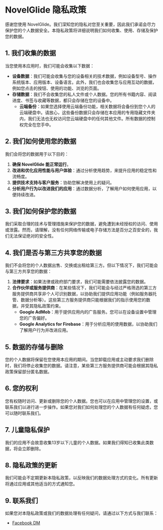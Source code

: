 # NovelGlide 隐私政策

感谢您使用 NovelGlide。我们深知您的隐私对您至关重要，因此我们承诺会尽力保护您的个人数据安全。本隐私政策将详细说明我们如何收集、使用、存储及保护您的数据。

## 1. 我们收集的数据

当您使用本应用时，我们可能会收集以下数据：

- **设备数据**：我们可能会收集与您的设备相关的技术数据，例如设备型号、操作系统版本、应用版本、设备语言。此外，我们也会收集您与应用互动的数据，例如您点击的按钮、使用的功能、浏览的页面。
- **存储数据**：我们不会收集您的私人文件或个人数据。您的所有书籍内容、阅读进度、书签与收藏等数据，都只会存储在您的设备中。
   - **云端备份**：如果您选择使用云端备份功能，相关数据将会备份到您个人的云端硬盘中。请放心，这些备份数据只会存储在本应用的专用隐藏文件夹内，我们无法也无权访问您云端硬盘中的任何其他文件。所有数据的控制权完全在您手中。

## 2. 我们如何使用您的数据

我们会将您的数据用于以下目的：

1. **确保 NovelGlide 能正常运行**。
2. **改进和优化应用性能与用户体验**：通过分析使用趋势，来提升应用的稳定性和流畅度。
3. **提供技术支持与客户服务**：协助您解决使用上的疑问。
4. **分析用户行为以改进我们的应用**：通过数据分析，了解用户如何使用应用，以便持续改进。

## 3. 我们如何保护您的数据

我们采取合理的技术与管理措施来保护您的数据，避免遭到未经授权的访问、使用或泄露。然而，请理解，没有任何网络传输或电子存储方法是百分之百安全的，我们无法保证绝对的安全性。

## 4. 我们是否与第三方共享您的数据

我们不会将您的个人数据出售、交换或出租给第三方。但以下情况下，我们可能会与第三方共享您的数据：

1. **法律要求**：如果法律或政府部门要求，我们可能需要依法披露您的数据。
2. **合作伙伴或服务提供商**：在某些情况下，我们可能会与经过严格筛选的第三方服务提供商共享非个人可识别数据，以协助我们提供应用功能（例如服务器托管、数据分析等）。这些第三方服务提供商只能根据我们的指示使用您的数据，并受其隐私政策约束。
   - **Google AdMob**：用于提供应用内的广告服务。您可以在设备设置中管理您的广告偏好。
   - **Google Analytics for Firebase**：用于分析应用的使用数据，以协助我们了解用户行为并改进应用。

## 5. 数据的存储与删除

您的个人数据将保留在您使用本应用的期间。当您卸载应用或主动要求我们删除时，我们将停止收集您的数据。请注意，某些第三方服务提供商可能会根据其隐私政策保留部分匿名数据。

## 6. 您的权利

您有权随时访问、更新或删除您的个人数据。您也可以在应用中管理您的设置，或联系我们以进行进一步操作。如果您对我们如何处理您的个人数据有任何疑虑，您可以随时联系我们。

## 7. 儿童隐私保护

我们的应用不会故意收集13岁以下儿童的个人数据。如果我们得知已收集此类数据，将会立即删除。

## 8. 隐私政策的更新

我们可能会不定期更新本隐私政策，以反映我们的数据处理方式的变化。所有更新将通过应用或其他适当的方式通知您。

## 9. 联系我们

如果您对本隐私政策或我们的数据处理有任何疑问，请通过以下方式与我们联系：

- [Facebook DM](https://www.facebook.com/kai73002981)
